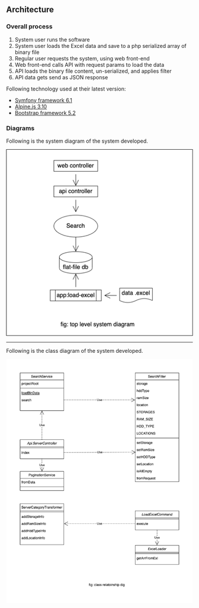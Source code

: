 ## Architecture

### Overall process

1. System user runs the software
2. System user loads the Excel data and save to a php serialized array of binary file
3. Regular user requests the system, using web front-end
4. Web front-end calls API with request params to load the data
5. API loads the binary file content, un-serialized, and applies filter
6. API data gets send as JSON response

Following technology used at their latest version: 

- [Symfony framework 6.1](https://symfony.com/)
- [Alpine.js 3.10](https://alpinejs.dev/)
- [Bootstrap framework 5.2](https://getbootstrap.com/docs/5.2/getting-started/introduction/)

### Diagrams

Following is the system diagram of the system developed.

![system-diagram](system-dig.png)

---
Following is the class diagram of the system developed.

![class-diagram](class-dig.png)
